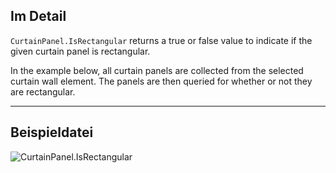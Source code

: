 ## Im Detail
`CurtainPanel.IsRectangular` returns a true or false value to indicate if the given curtain panel is rectangular.

In the example below, all curtain panels are collected from the selected curtain wall element. The panels are then queried for whether or not they are rectangular.
___
## Beispieldatei

![CurtainPanel.IsRectangular](./Revit.Elements.CurtainPanel.IsRectangular_img.jpg)
